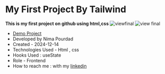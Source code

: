 # My First Project By Tailwind
**This is my first project on github using html,css**
![viewfinal](https://user-images.githubusercontent.com/109727844/204102879-086fee63-9bda-43b2-a1aa-49879c3f2d39.jpg)
![view final](https://user-images.githubusercontent.com/109727844/204102930-fac80657-4d16-4816-b476-a88e984abefe.jpg)
- [Demo Project](https://nima-frontend.github.io/black/)
- Developed by Nima Pourdad
- Created - 2024-12-14
- Technologies Used - Html , css
- Hooks Used : useState 
- Role - Frontend
- How to reach me : with my [linkedin](https://linkedin.com/in/nima-pourdad-b2a5bb331)
